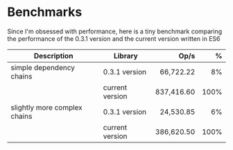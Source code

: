 # Benchmarks

Since I'm obsessed with performance, here is a tiny benchmark comparing the performance of the 0.3.1 version and the current version written in ES6

| Description                  | Library         |       Op/s |    % |
| ---------------------------- | --------------- | ---------: | ---: |
| simple dependency chains     | 0.3.1 version   |  66,722.22 |   8% |
|                              | current version | 837,416.60 | 100% |
| slightly more complex chains | 0.3.1 version   |  24,530.85 |   6% |
|                              | current version | 386,620.50 | 100% |
